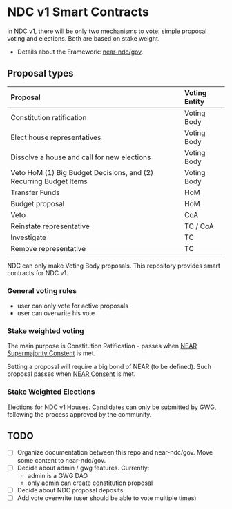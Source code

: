 # NDC v1 Smart Contracts

In NDC v1, there will be only two mechanisms to vote: simple proposal voting and elections. Both are based on stake weight.

- Details about the Framework: [near-ndc/gov](https://github.com/near-ndc/gov).

## Proposal types

| Proposal                                                          | Voting Entity |
| :---------------------------------------------------------------- | :------------ |
| Constitution ratification                                         | Voting Body   |
| Elect house representatives                                       | Voting Body   |
| Dissolve a house and call for new elections                       | Voting Body   |
| Veto HoM (1) Big Budget Decisions, and (2) Recurring Budget Items | Voting Body   |
| Transfer Funds                                                    | HoM           |
| Budget proposal                                                   | HoM           |
| Veto                                                              | CoA           |
| Reinstate representative                                          | TC / CoA      |
| Investigate                                                       | TC            |
| Remove representative                                             | TC            |

NDC can only make Voting Body proposals. This repository provides smart contracts for NDC v1.

### General voting rules

- user can only vote for active proposals
- user can overwrite his vote

### Stake weighted voting

The main purpose is Constitution Ratification - passes when [NEAR Supermajority Constent](https://github.com/near-ndc/gov/blob/main/framework-v1/ratification-and-election-process.md#voting) is met.

Setting a proposal will require a big bond of NEAR (to be defined). Such proposal passes when [NEAR Consent](https://github.com/near-ndc/gov/blob/main/framework-v1/ratification-and-election-process.md#voting) is met.

### Stake Weighted Elections

Elections for NDC v1 Houses.
Candidates can only be submitted by GWG, following the process approved by the community.

## TODO

- [ ] Organize documentation between this repo and near-ndc/gov. Move some content to near-ndc/gov.
- [ ] Decide about admin / gwg features. Currently:
  - admin is a GWG DAO
  - only admin can create constitution proposal
- [ ] Decide about NDC proposal deposits
- [ ] Add vote overwrite (user should be able to vote multiple times)
